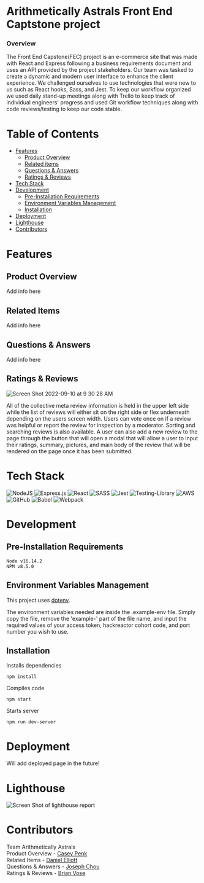 # Arithmetically Astrals Front End Captstone project

### Overview

The Front End Capstone(FEC) project is an e-commerce site that was made with React and Express following a business requirements document and uses an API provided by the project stakeholders. Our team was tasked to create a dynamic and modern user interface to enhance the client experience. We challenged ourselves to use technologies that were new to us such as React hooks, Sass, and Jest. To keep our workflow organized we used daily stand-up meetings along with Trello to keep track of individual engineers' progress and used Git workflow techniques along with code reviews/testing to keep our code stable.

# Table of Contents

- [Features](#features)
  - [Product Overview](#product-overview)
  - [Related items](#related-items)
  - [Questions & Answers](#questions-&-answers)
  - [Ratings & Reviews](#ratings-&-reviews)
- [Tech Stack](#tech-stack)
- [Development](#development)
  - [Pre-Installation Requirements](#pre-installation-requirements)
  - [Environment Variables Management](#environment-variables-management)
  - [Installation](#installation)
- [Deployment](#deployment)
- [Lighthouse](#lighthouse)
- [Contributors](#contributors)

# Features

## Product Overview

Add info here

## Related Items

Add info here

## Questions & Answers

Add info here

## Ratings & Reviews

![Screen Shot 2022-09-10 at 9 30 28 AM](https://user-images.githubusercontent.com/103958999/189490719-c424128d-79d1-48b0-b19c-a1abf0c116e4.jpeg)

All of the collective meta review information is held in the upper left side while the list of reviews will either sit on the right side or flex underneath depending on the users screen width. Users can vote once on if a review was helpful or report the review for inspection by a moderator. Sorting and searching reviews is also available. A user can also add a new review to the page through the button that will open a modal that will allow a user to input their ratings, summary, pictures, and main body of the review that will be rendered on the page once it has been submitted.

# Tech Stack

![NodeJS](https://img.shields.io/badge/node.js-6DA55F?style=for-the-badge&logo=node.js&logoColor=white)
![Express.js](https://img.shields.io/badge/express.js-%23404d59.svg?style=for-the-badge&logo=express&logoColor=%2361DAFB)
![React](https://img.shields.io/badge/react-%2320232a.svg?style=for-the-badge&logo=react&logoColor=%2361DAFB)
![SASS](https://img.shields.io/badge/SASS-hotpink.svg?style=for-the-badge&logo=SASS&logoColor=white)
![Jest](https://img.shields.io/badge/-jest-%23C21325?style=for-the-badge&logo=jest&logoColor=white)
![Testing-Library](https://img.shields.io/badge/-TestingLibrary-%23E33332?style=for-the-badge&logo=testing-library&logoColor=white)
![AWS](https://img.shields.io/badge/AWS-%23FF9900.svg?style=for-the-badge&logo=amazon-aws&logoColor=white)
![GitHub](https://img.shields.io/badge/github-%23121011.svg?style=for-the-badge&logo=github&logoColor=white)
![Babel](https://img.shields.io/badge/Babel-F9DC3e?style=for-the-badge&logo=babel&logoColor=black)
![Webpack](https://img.shields.io/badge/webpack-%238DD6F9.svg?style=for-the-badge&logo=webpack&logoColor=black)

# Development

## Pre-Installation Requirements

```
Node v16.14.2
NPM v8.5.0
```

## Environment Variables Management

This project uses [dotenv](https://github.com/motdotla/dotenv).

The environment variables needed are inside the .example-env file. Simply copy the file, remove the 'example-' part of the file name, and input the required values of your access token, hackreactor cohort code, and port number you wish to use. 

## Installation

Installs dependencies
```
npm install
```
Compiles code
```
npm start
```
Starts server
```
npm run dev-server
```

# Deployment

Will add deployed page in the future!

# Lighthouse

![Screen Shot of lighthouse report](https://user-images.githubusercontent.com/103958999/189490868-c61e6d32-c957-4883-b772-e6d293e27785.jpeg)

# Contributors

Team Arithmetically Astrals\
Product Overview - [Casey Penk](https://github.com/caseypenk)\
Related Items - [Daniel Elliott](https://github.com/delliott33)\
Questions & Answers - [Joseph Chou](https://github.com/JosephChou124)\
Ratings & Reviews - [Brian Vose](https://github.com/Banzubie)
